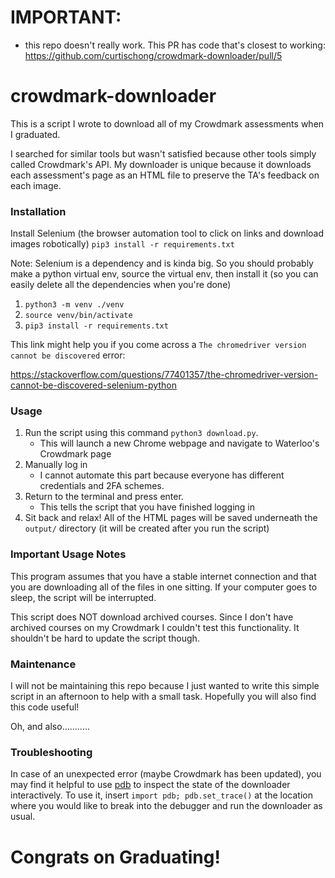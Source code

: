 # IMPORTANT:

- this repo doesn't really work. This PR has code that's closest to working: https://github.com/curtischong/crowdmark-downloader/pull/5

# crowdmark-downloader

This is a script I wrote to download all of my Crowdmark assessments when I graduated.

I searched for similar tools but wasn't satisfied because other tools simply called Crowdmark's API.
My downloader is unique because it downloads each assessment's page as an HTML file to preserve the TA's
feedback on each image.

### Installation

Install Selenium (the browser automation tool to click on links and download images robotically)
`pip3 install -r requirements.txt`

Note: Selenium is a dependency and is kinda big. So you should probably make a python virtual env, source the virtual
env, then install it (so you can easily delete all the dependencies when you're done)

1) `python3 -m venv ./venv`
2) `source venv/bin/activate`
3) `pip3 install -r requirements.txt`

This link might help you if you come across a `The chromedriver version cannot be discovered` error:

https://stackoverflow.com/questions/77401357/the-chromedriver-version-cannot-be-discovered-selenium-python

### Usage

1) Run the script using this command `python3 download.py`.
    - This will launch a new Chrome webpage and navigate to Waterloo's Crowdmark page
2) Manually log in
    - I cannot automate this part because everyone has different credentials and 2FA schemes.
3) Return to the terminal and press enter.
    - This tells the script that you have finished logging in
4) Sit back and relax! All of the HTML pages will be saved underneath the `output/` directory (it will be created after
   you run the script)

### Important Usage Notes

This program assumes that you have a stable internet connection and that you are downloading all of the files in one
sitting.
If your computer goes to sleep, the script will be interrupted.

This script does NOT download archived courses. Since I don't have archived courses on my Crowdmark I couldn't test this functionality. It shouldn't be hard to update the script though.

### Maintenance

I will not be maintaining this repo because I just wanted to write this simple script in an afternoon to help with a
small task. Hopefully you will also find this code useful!

Oh, and also...........

### Troubleshooting

In case of an unexpected error (maybe Crowdmark has been updated), you may find it helpful to use [pdb](https://docs.python.org/3/library/pdb.html) to inspect the state of the downloader interactively. To use it, insert `import pdb; pdb.set_trace()` at the location where you would like to break into the debugger and run the downloader as usual.

# Congrats on Graduating!

